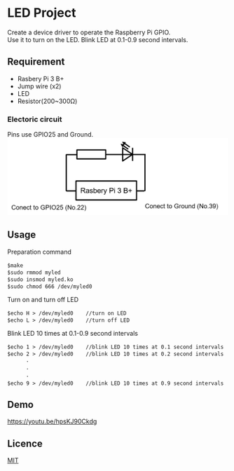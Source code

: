 LED Project
====

Create a device driver to operate the Raspberry Pi GPIO.  
Use it to turn on the LED.
Blink LED at 0.1-0.9 second intervals.

## Requirement
* Rasbery Pi 3 B+
* Jump wire (x2)
* LED
* Resistor(200~300Ω)
### Electoric circuit
Pins use GPIO25 and Ground.
![circuit](electric_circuit2.png)  
## Usage
Preparation command
```
$make  
$sudo rmmod myled  
$sudo insmod myled.ko  
$sudo chmod 666 /dev/myled0  
```  
Turn on and turn off LED
```
$echo H > /dev/myled0    //turn on LED  
$echo L > /dev/myled0    //turn off LED  
```  
Blink LED 10 times at 0.1-0.9 second intervals
```
$echo 1 > /dev/myled0    //blink LED 10 times at 0.1 second intervals  
$echo 2 > /dev/myled0    //blink LED 10 times at 0.2 second intervals  
      ･  
      ･　
      ･　
$echo 9 > /dev/myled0    //blink LED 10 times at 0.9 second intervals       
```
## Demo
https://youtu.be/hpsKJ90Ckdg 
## Licence

[MIT](https://github.com/tcnksm/tool/blob/master/LICENCE)


